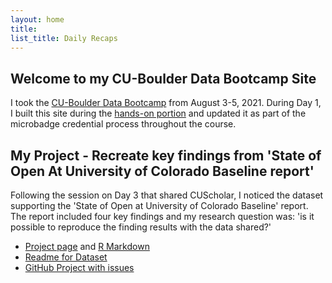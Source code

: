 ```yaml
---
layout: home
title: 
list_title: Daily Recaps
---
```


## Welcome to my CU-Boulder Data Bootcamp Site 
I took the [CU-Boulder Data Bootcamp](https://cu-boulder-crdds.github.io/data_bootcamp/) from August 3-5, 2021. During Day 1, I built this site during the [hands-on portion](https://cu-boulder-crdds.github.io/data_bootcamp/GH_Pages_Materials/GH-Pages-Hands-On.html) and updated it as part of the microbadge credential process throughout the course.  


## My Project - Recreate key findings from 'State of Open At University of Colorado Baseline report' 
Following the session on Day 3 that shared CUScholar, I noticed the dataset supporting the 'State of Open at University of Colorado Baseline' report. The report included four key findings and my research question was: 'is it possible to reproduce the finding results with the data shared?'

- [Project page](https://erinmr.github.io/cu-boulder-databootcamp-project/R-Project-Badge) and [R Markdown](https://github.com/erinmr/cu-boulder-databootcamp-project/blob/main/R%20Project%20Badge.Rmd) 
- [Readme for Dataset](https://erinmr.github.io/cu-boulder-databootcamp-project/Readme-Rproject) 
- [GitHub Project with issues](https://github.com/erinmr/cu-boulder-databootcamp-project/projects/1)



